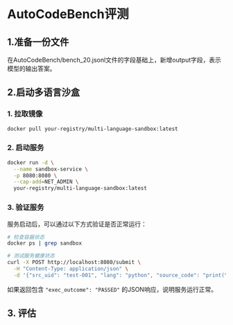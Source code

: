 # AutoCodeBench评测

## 1.准备一份文件
在AutoCodeBench/bench_20.jsonl文件的字段基础上，新增output字段，表示模型的输出答案。


## 2.启动多语言沙盒

### 1. 拉取镜像

```bash
docker pull your-registry/multi-language-sandbox:latest
```

### 2. 启动服务
```bash
docker run -d \
  --name sandbox-service \
  -p 8080:8080 \
  --cap-add=NET_ADMIN \
  your-registry/multi-language-sandbox:latest
```

### 3. 验证服务

服务启动后，可以通过以下方式验证是否正常运行：

```bash
# 检查容器状态
docker ps | grep sandbox

# 测试服务健康状态
curl -X POST http://localhost:8080/submit \
  -H "Content-Type: application/json" \
  -d '{"src_uid": "test-001", "lang": "python", "source_code": "print(\"Hello World\")"}'
```

如果返回包含 `"exec_outcome": "PASSED"` 的JSON响应，说明服务运行正常。


## 3. 评估
